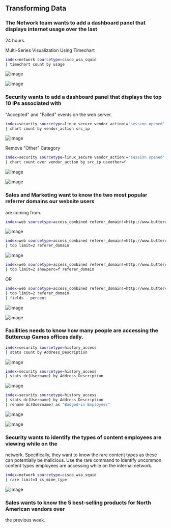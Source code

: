 ## Transforming Data

### The Network team wants to add a dashboard panel that displays internet usage over the last
24 hours.

Multi-Series Visualization Using Timechart

```bash
index=network sourcetype=cisco_wsa_squid
| timechart count by usage
```

![image](https://github.com/user-attachments/assets/5f076c13-5397-498a-814c-ae025d1820d8)


![image](https://github.com/user-attachments/assets/23a45951-c52d-4906-a23e-d6e958a2064a)


### Security wants to add a dashboard panel that displays the top 10 IPs associated with
"Accepted" and "Failed" events on the web server.


```bash
index=security sourcetype=linux_secure vendor_action!="session opened"
| chart count by vendor_action src_ip
```

![image](https://github.com/user-attachments/assets/6731f547-0b8a-4000-aceb-d1abdbcbe823)


Remove "Other" Category

```bash
index=security sourcetype=linux_secure vendor_action!="session opened"
| chart count over vendor_action by src_ip useother=f
```

![image](https://github.com/user-attachments/assets/8045c9c5-e869-49e3-be64-cc013267140f)


![image](https://github.com/user-attachments/assets/fd4265f8-643d-4cf9-8581-6e93b1466136)


### Sales and Marketing want to know the two most popular referrer domains our website users
are coming from.


```bash
index=web sourcetype=access_combined referer_domain!=http://www.buttercupgames.com
```

![image](https://github.com/user-attachments/assets/5cad11c9-86ff-4497-8b33-bb1e498efa87)

```bash
index=web sourcetype=access_combined referer_domain!=http://www.buttercupgames.com
| top limit=2 referer_domain
```


![image](https://github.com/user-attachments/assets/6bed68ee-c529-4dd6-a2f6-230497c920e1)

```bash
index=web sourcetype=access_combined referer_domain!=http://www.buttercupgames.com
| top limit=2 showperc=f referer_domain
```

OR

```bash
index=web sourcetype=access_combined referer_domain!=http://www.buttercupgames.com
| top limit=2 referer_domain
| fields - percent
```

![image](https://github.com/user-attachments/assets/ff9ab698-b022-4993-9966-edff0a204f43)


![image](https://github.com/user-attachments/assets/f32fc33d-78b7-4f7c-b53f-a7699cc282c3)


### Facilities needs to know how many people are accessing the Buttercup Games offices daily.

```bash
index=security sourcetype=history_access
| stats count by Address_Description
```

![image](https://github.com/user-attachments/assets/78a3a2d2-d8a0-4a31-a3cd-3041859477b0)

```bash
index=security sourcetype=history_access
| stats dc(Username) by Address_Description
```

![image](https://github.com/user-attachments/assets/2ff64f37-4377-45fc-927f-3a1729cd113d)

```bash
index=security sourcetype=history_access 
| stats dc(Username) by Address_Description 
| rename dc(Username) as "Badged-in Employees"
```

![image](https://github.com/user-attachments/assets/2c4fcea8-9609-4e6f-b86e-8d7b1ce6cfbd)

![image](https://github.com/user-attachments/assets/b7e40c02-0e8f-44b7-8838-4bc673408f32)


### Security wants to identify the types of content employees are viewing while on the
network. Specifically, they want to know the rare content types as these can potentially be malicious.
Use the rare command to identify uncommon content types employees are accessing while on the
internal network.

```bash
index=network sourcetype=cisco_wsa_squid 
| rare limit=3 cs_mime_type
```

![image](https://github.com/user-attachments/assets/a7b7178b-d8be-4230-87ee-6cd3f2b9ad37)

### Sales wants to know the 5 best-selling products for North American vendors over
the previous week.

